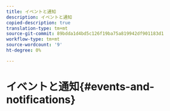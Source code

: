 ```yaml
---
title: イベントと通知
description: イベントと通知
copied-description: true
translation-type: tm+mt
source-git-commit: 89bdda1d4bd5c126f19ba75a819942df901183d1
workflow-type: tm+mt
source-wordcount: '9'
ht-degree: 0%

---
```



# イベントと通知{#events-and-notifications}

